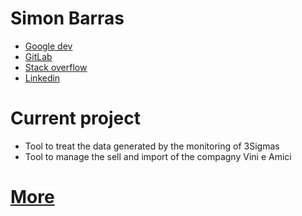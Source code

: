 # Simon Barras
 - [Google dev](https://developers.google.com/profile/u/113703607825296474623?hl=en, "https://developers.google.com/profile/u/113703607825296474623?hl=en")
 - [GitLab](https://gitlab.forge.hefr.ch/simon.barras, "https://gitlab.forge.hefr.ch/simon.barras")
 - [Stack overflow](https://stackoverflow.com/users/14079038/simon-barras?tab=profile, "https://stackoverflow.com/users/14079038/simon-barras?tab=profile")
 - [Linkedin](www.linkedin.com/in/simbarras, "www.linkedin.com/in/simbarras")

# Current project
 - Tool to treat the data generated by the monitoring of 3Sigmas
 - Tool to manage the sell and import of the compagny Vini e Amici

# [More](./more)
